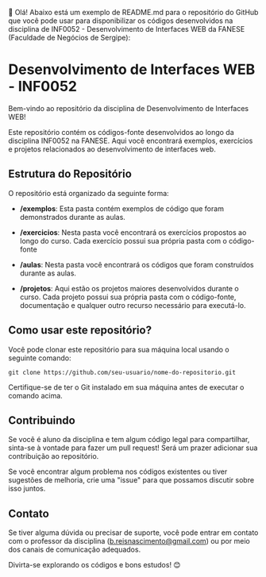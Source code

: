 👋 Olá! Abaixo está um exemplo de README.md para o repositório do GitHub que você pode usar para disponibilizar os códigos desenvolvidos na disciplina de INF0052 - Desenvolvimento de Interfaces WEB da FANESE (Faculdade de Negócios de Sergipe):

# Desenvolvimento de Interfaces WEB - INF0052
Bem-vindo ao repositório da disciplina de Desenvolvimento de Interfaces WEB!

Este repositório contém os códigos-fonte desenvolvidos ao longo da disciplina INF0052 na FANESE. Aqui você encontrará exemplos, exercícios e projetos relacionados ao desenvolvimento de interfaces web.

## Estrutura do Repositório
O repositório está organizado da seguinte forma:

- **/exemplos**: Esta pasta contém exemplos de código que foram demonstrados durante as aulas.

- **/exercicios**: Nesta pasta você encontrará os exercícios propostos ao longo do curso. Cada exercício possui sua própria pasta com o código-fonte 
- **/aulas**: Nesta pasta você encontrará os códigos que foram construídos durante as aulas.

- **/projetos**: Aqui estão os projetos maiores desenvolvidos durante o curso. Cada projeto possui sua própria pasta com o código-fonte, documentação e qualquer outro recurso necessário para executá-lo.

## Como usar este repositório?
Você pode clonar este repositório para sua máquina local usando o seguinte comando:

```
git clone https://github.com/seu-usuario/nome-do-repositorio.git
```

Certifique-se de ter o Git instalado em sua máquina antes de executar o comando acima.

## Contribuindo
Se você é aluno da disciplina e tem algum código legal para compartilhar, sinta-se à vontade para fazer um pull request! Será um prazer adicionar sua contribuição ao repositório.

Se você encontrar algum problema nos códigos existentes ou tiver sugestões de melhoria, crie uma "issue" para que possamos discutir sobre isso juntos.

## Contato
Se tiver alguma dúvida ou precisar de suporte, você pode entrar em contato com o professor da disciplina (b.reisnascimento@gmail.com) ou por meio dos canais de comunicação adequados.

Divirta-se explorando os códigos e bons estudos! 😊
